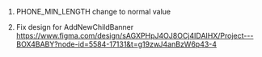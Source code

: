 1. PHONE_MIN_LENGTH change to normal value

2. Fix design for AddNewChildBanner https://www.figma.com/design/sAGXPHpJ4OJ8OCj4IDAIHX/Project---BOX4BABY?node-id=5584-17131&t=g19zwJ4anBzW6p43-4
